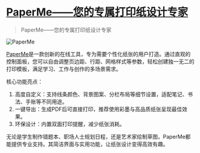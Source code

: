 # [PaperMe——您的专属打印纸设计专家](https://github.com/dotneteye/myblog/issues/4)

> PaperMe——您的专属打印纸设计专家

![PaperMe](https://github.com/user-attachments/assets/afc7d366-ee0b-40b6-b52a-84c8e2977dd2)

[PaperMe](https://paperme.toolooz.com/)是一款创新的在线工具，专为需要个性化纸张的用户打造。通过直观的控制面板，您可以自由调整页边距、行距、网格样式等参数，轻松创建独一无二的打印模板，满足学习、工作与创作的多场景需求。

核心功能亮点：

1. 高度自定义：支持线条颜色、背景图案、分栏布局等细节设置，适配笔记、书法、手账等不同用途。
2.  一键导出：生成PDF后可直接打印，推荐使用彩墨与高品质纸张呈现最佳效果。
3.  环保设计：内置双面打印提醒，减少纸张消耗。

无论是学生制作错题本、职场人士规划日程，还是艺术家绘制草图，PaperMe都能提供专业支持。其简洁界面与实用功能，让纸张设计变得高效有趣。